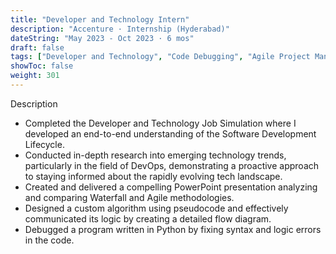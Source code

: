 ```yaml
---
title: "Developer and Technology Intern"
description: "Accenture · Internship (Hyderabad)"
dateString: "May 2023 - Oct 2023 · 6 mos"
draft: false
tags: ["Developer and Technology", "Code Debugging", "Agile Project Management", "SDLC", "Algorithmic Thinking", "Software Development Methodologies", "Python"]
showToc: false
weight: 301
--- 
```


Description

- Completed the Developer and Technology Job Simulation where I developed an
  end-to-end understanding of the Software Development Lifecycle.
- Conducted in-depth research into emerging technology trends, particularly in
  the field of DevOps, demonstrating a proactive approach to staying informed
  about the rapidly evolving tech landscape.
- Created and delivered a compelling PowerPoint presentation analyzing and
  comparing Waterfall and Agile methodologies.
- Designed a custom algorithm using pseudocode and effectively communicated its
  logic by creating a detailed flow diagram.
- Debugged a program written in Python by fixing syntax and logic errors in the
  code.

<!-- ![Image](/experience/16bit/img1.jpeg#center) -->
